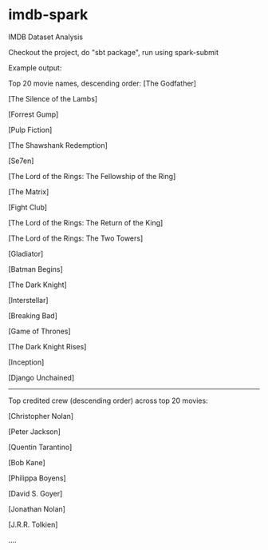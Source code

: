 # imdb-spark
IMDB Dataset Analysis

Checkout the project, do "sbt package", run using spark-submit

Example output:

Top 20 movie names, descending order: 
[The Godfather]

[The Silence of the Lambs]

[Forrest Gump]

[Pulp Fiction]

[The Shawshank Redemption]

[Se7en]

[The Lord of the Rings: The Fellowship of the Ring]

[The Matrix]

[Fight Club]

[The Lord of the Rings: The Return of the King]

[The Lord of the Rings: The Two Towers]

[Gladiator]

[Batman Begins]

[The Dark Knight]

[Interstellar]

[Breaking Bad]

[Game of Thrones]

[The Dark Knight Rises]

[Inception]

[Django Unchained]


-------------------------

Top credited crew (descending order) across top 20 movies:

[Christopher Nolan]

[Peter Jackson]

[Quentin Tarantino]

[Bob Kane]

[Philippa Boyens]

[David S. Goyer]

[Jonathan Nolan]

[J.R.R. Tolkien]

....
